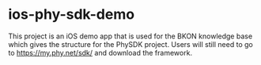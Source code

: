# ios-phy-sdk-demo
This project is an iOS demo app that is used for the BKON knowledge base which gives the structure for the PhySDK project. Users will still need to go to https://my.phy.net/sdk/ and download the framework.
